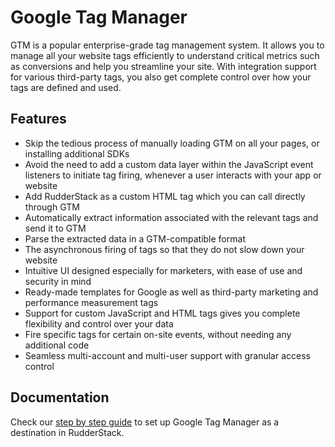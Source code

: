 # Google Tag Manager

GTM is a popular enterprise-grade tag management system. It allows you to manage all your website tags efficiently to understand critical metrics such as conversions and help you streamline your site. With integration support for various third-party tags, you also get complete control over how your tags are defined and used.

## Features
- Skip the tedious process of manually loading GTM on all your pages, or installing additional SDKs
- Avoid the need to add a custom data layer within the JavaScript event listeners to initiate tag firing, whenever a user interacts with your app or website
- Add RudderStack as a custom HTML tag which you can call directly through GTM
- Automatically extract information associated with the relevant tags and send it to GTM
- Parse the extracted data in a GTM-compatible format
- The asynchronous firing of tags so that they do not slow down your website
- Intuitive UI designed especially for marketers, with ease of use and security in mind
- Ready-made templates for Google as well as third-party marketing and performance measurement tags
- Support for custom JavaScript and HTML tags gives you complete flexibility and control over your data
- Fire specific tags for certain on-site events, without needing any additional code
- Seamless multi-account and multi-user support with granular access control

## Documentation
Check our [step by step guide](https://docs.rudderstack.com/destinations/google-tag-manager) to set up Google Tag Manager as a destination in RudderStack.